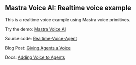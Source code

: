 ## Mastra Voice AI: Realtime voice example

This is a realtime voice example using Mastra voice primitives.

Try the demo: [Mastra Voice AI](https://realtime-voice-agent-eta.vercel.app/)

Source code: [Realtime-Voice-Agent](https://github.com/mastra-ai/Realtime-Voice-Agent)

Blog Post: [Giving Agents a Voice](https://mastra.ai/blog/giving-agents-a-voice)

Docs: [Adding Voice to Agents](https://mastra.ai/docs/agents/03-adding-voice)
